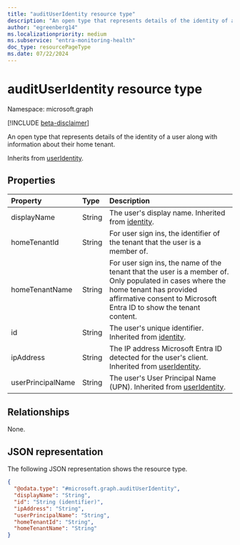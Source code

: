 ```yaml
---
title: "auditUserIdentity resource type"
description: "An open type that represents details of the identity of a user along with information about their home tenant."
author: "egreenberg14"
ms.localizationpriority: medium
ms.subservice: "entra-monitoring-health"
doc_type: resourcePageType
ms.date: 07/22/2024
---
```


# auditUserIdentity resource type

Namespace: microsoft.graph

[!INCLUDE [beta-disclaimer](../../includes/beta-disclaimer.md)]

An open type that represents details of the identity of a user along with information about their home tenant.

Inherits from [userIdentity](../resources/useridentity.md).

## Properties
|Property|Type|Description|
|:---|:---|:---|
|displayName|String|The user's display name. Inherited from [identity](../resources/identity.md).|
|homeTenantId|String|For user sign ins, the identifier of the tenant that the user is a member of.|
|homeTenantName|String|For user sign ins, the name of the tenant that the user is a member of. Only populated in cases where the home tenant has provided affirmative consent to Microsoft Entra ID to show the tenant content.|
|id|String|The user's unique identifier. Inherited from [identity](../resources/identity.md).|
|ipAddress|String|The IP address Microsoft Entra ID detected for the user's client. Inherited from [userIdentity](../resources/useridentity.md).|
|userPrincipalName|String|The user's User Principal Name (UPN). Inherited from [userIdentity](../resources/useridentity.md).|

## Relationships
None.

## JSON representation
The following JSON representation shows the resource type.
<!-- {
  "blockType": "resource",
  "@odata.type": "microsoft.graph.auditUserIdentity",
  "baseType": "microsoft.graph.userIdentity",
}
-->
``` json
{
  "@odata.type": "#microsoft.graph.auditUserIdentity",
  "displayName": "String",
  "id": "String (identifier)",
  "ipAddress": "String",
  "userPrincipalName": "String",
  "homeTenantId": "String",
  "homeTenantName": "String"
}
```
